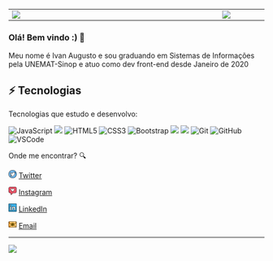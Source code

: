 <center>
  <table>
    <tr>
        <td><img width="400px" align="left" src="https://github-readme-stats.vercel.app/api/top-langs/?username=ivanaugusto09&hide=html&layout=compact&theme=buefy" /></td>
        <td><img width="495px" align="left" src="https://github-readme-stats.vercel.app/api?username=ivanaugusto09&theme=buefy"/></td>
    </tr>   
  </table>
</center>  





### Olá! Bem vindo :) 👋

Meu nome é Ivan Augusto e sou graduando em Sistemas de Informações pela UNEMAT-Sinop e atuo como dev front-end desde Janeiro de 2020

## ⚡ Tecnologias

Tecnologias que estudo e desenvolvo:

![JavaScript](https://img.shields.io/badge/-JavaScript-black?style=flat-square&logo=javascript)
<img src="https://img.shields.io/badge/vuejs%20-%2335495e.svg?&style=flat-square&logo=vue.js&logoColor=%234FC08D"/>
![HTML5](https://img.shields.io/badge/-HTML5-E34F26?style=flat-square&logo=html5&logoColor=white)
![CSS3](https://img.shields.io/badge/-CSS3-1572B6?style=flat-square&logo=css3)
![Bootstrap](https://img.shields.io/badge/-Bootstrap-563D7C?style=flat-square&logo=bootstrap)
<img src="https://img.shields.io/badge/tailwindcss%20-%2338B2AC.svg?&style=flat-square&logo=tailwind-css&logoColor=white"/>
<img src="https://img.shields.io/badge/firebase%20-%23039BE5.svg?&style=flat-square&logo=firebase"/>
![Git](https://img.shields.io/badge/-Git-black?style=flat-square&logo=git)
![GitHub](https://img.shields.io/badge/-GitHub-181717?style=flat-square&logo=github)
![VSCode](https://img.shields.io/badge/-VSCode-007ACC?style=flat-square&logo=visual-studio-code&logoColor=white)


Onde me encontrar? :mag:  

<a href="https://twitter.com/cossmoth"><img src="https://github.com/ivanaugusto09/ivanaugusto09/blob/main/images/twitter.png" width="16"></img></a> [Twitter](https://twitter.com/cossmoth)   

<a href="https://www.instagram.com/ivanaugusto_99/"><img src="https://github.com/ivanaugusto09/ivanaugusto09/blob/main/images/instagram.png" width="16"></img></a> [Instagram](https://www.instagram.com/ivanaugusto_99/)  

<a href="https://www.linkedin.com/in/ivan-augusto-alves-rocha-a64b29195/"><img src="https://github.com/ivanaugusto09/ivanaugusto09/blob/main/images/linkedin.png" width="16"></img></a> [LinkedIn](https://www.linkedin.com/in/ivan-augusto-alves-rocha-a64b29195/)  

<a href="mailto:ivandevfull@gmail.com"><img src="https://github.com/ivanaugusto09/ivanaugusto09/blob/main/images/email.png" width="16"></img></a> [Email](mailto:ivandevfull@gmail.com)  

---  

![](https://komarev.com/ghpvc/?username=ivanaugusto09&color=blue&style=flat)

<!--
**ivanaugusto09/ivanaugusto09** is a ✨ _special_ ✨ repository because its `README.md` (this file) appears on your GitHub profile.


